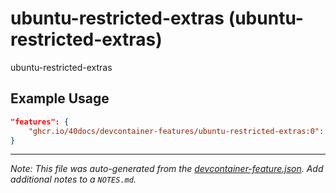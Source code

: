 
# ubuntu-restricted-extras (ubuntu-restricted-extras)

ubuntu-restricted-extras

## Example Usage

```json
"features": {
    "ghcr.io/40docs/devcontainer-features/ubuntu-restricted-extras:0": {}
}
```





---

_Note: This file was auto-generated from the [devcontainer-feature.json](https://github.com/40docs/devcontainer-features/blob/main/src/ubuntu-restricted-extras/devcontainer-feature.json).  Add additional notes to a `NOTES.md`._

